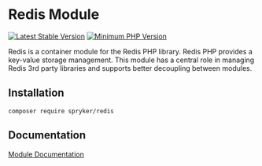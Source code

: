 # Redis Module
[![Latest Stable Version](https://poser.pugx.org/spryker/redis/v/stable.svg)](https://packagist.org/packages/spryker/redis)
[![Minimum PHP Version](https://img.shields.io/badge/php-%3E%3D%207.3-8892BF.svg)](https://php.net/)

Redis is a container module for the Redis PHP library. Redis PHP provides a key-value storage management. This module has a central role in managing Redis 3rd party libraries and supports better decoupling between modules.

## Installation

```
composer require spryker/redis
```

## Documentation

[Module Documentation](https://academy.spryker.com/developing_with_spryker/yves/redis_as_kv.html)
